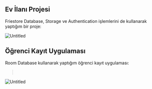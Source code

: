## Ev İlanı Projesi
Friestore Database, Storage ve Authentication işlemlerini de kullanarak yaptığım bir proje:
</br>

![Untitled](https://github.com/user-attachments/assets/7e689e8f-393c-4d33-a073-4a71d220d70a)

</hr>
</hr>

## Öğrenci Kayıt Uygulaması
Room Database kullanarak yaptığım öğrenci kayıt uygulaması:
></br>

![Untitled](https://github.com/user-attachments/assets/f712ead8-80af-4565-895e-023e80823a57)
